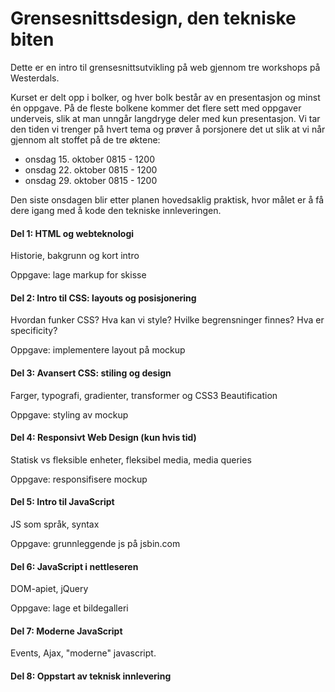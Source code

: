 # Grensesnittsdesign, den tekniske biten

Dette er en intro til grensesnittsutvikling på web gjennom tre workshops på Westerdals.

Kurset er delt opp i bolker, og hver bolk består av en presentasjon og minst én oppgave. På de fleste bolkene kommer det flere sett med oppgaver underveis, slik at man unngår langdryge deler med kun presentasjon. Vi tar den tiden vi trenger på hvert tema og prøver å porsjonere det ut slik at vi når gjennom alt stoffet på de tre øktene:

* onsdag 15. oktober 0815 - 1200
* onsdag 22. oktober 0815 - 1200
* onsdag 29. oktober 0815 - 1200

Den siste onsdagen blir etter planen hovedsaklig praktisk, hvor målet er å få dere igang med  å kode den tekniske innleveringen.

#### Del 1: HTML og webteknologi

Historie, bakgrunn og kort intro

Oppgave: lage markup for skisse

#### Del 2: Intro til CSS: layouts og posisjonering

Hvordan funker CSS? 
Hva kan vi style?
Hvilke begrensninger finnes?
Hva er specificity?

Oppgave: implementere layout på mockup

#### Del 3: Avansert CSS: stiling og design

Farger, typografi, gradienter, transformer og CSS3 
Beautification

Oppgave: styling av mockup


#### Del 4: Responsivt Web Design (kun hvis  tid)

Statisk vs fleksible enheter, fleksibel media, media queries

Oppgave: responsifisere mockup


#### Del 5: Intro til JavaScript

JS som språk, syntax

Oppgave: grunnleggende js på jsbin.com

#### Del 6: JavaScript i nettleseren

DOM-apiet, jQuery

Oppgave: lage et bildegalleri

#### Del 7: Moderne JavaScript

Events, Ajax, "moderne" javascript.

#### Del 8: Oppstart av teknisk innlevering